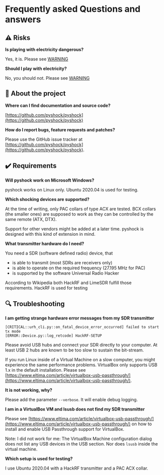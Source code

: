 # Frequently asked Questions and answers

## ⚠️ Risks

**Is playing with electricity dangerous?**

Yes, it is. Please see [WARNING](https://github.com/pyshock/pyshock/blob/master/doc/WARNING.md)


**Should I play with electricity?**

No, you should not. Please see [WARNING](https://github.com/pyshock/pyshock/blob/master/doc/WARNING.md)



## 🔧 About the project

**Where can I find documentation and source code?**

[https://github.com/pyshock/pyshock](https://github.com/pyshock/pyshock)


**How do I report bugs, feature requests and patches?**

Please use the GitHub issue tracker at
[https://github.com/pyshock/pyshock](https://github.com/pyshock/pyshock).


## ✔️ Requirements

**Will pyshock work on Microsoft Windows?**

pyshock works on Linux only. Ubuntu 2020.04 is used for testing.


**Which shocking devices are supported?**

At the time of writing, only PAC collars of type ACX are tested.
BCX collars (the smaller ones) are supposed to work as they
can be controlled by the same remote (ATX, DTX).

Support for other vendors might be added at a later time. pyshock
is designed with this kind of extension in mind. 


**What transmitter hardware do I need?**

You need a SDR (software defined radio) device, that
- is able to transmit (most SDRs are receivers only)
- is able to operate on the required frequency (27.195 MHz for PAC)
- is supported by the software Universal Radio Hacker

According to Wikipedia both HackRF and LimeSDR fulfill those requirements.
HackRF is used for testing



## 🔍 Troubleshooting

**I am getting strange hardware error messages from my SDR transmitter**

~~~~
[CRITICAL::urh_cli.py::on_fatal_device_error_occurred] failed to start tx mode
[ERROR::Device.py::log_retcode] HackRF-SETUP
~~~~

Please avoid USB hubs and connect your SDR directly to your computer.
At least USB 2 hubs are known to be too slow to sustain the bit-stream.

If you run Linux inside of a Virtual Machine on a slow computer, you
might experience the same performance problems. VirtualBox only supports
USB 1.x in the default installation. Please see 
[https://www.eltima.com/article/virtualbox-usb-passthrough/](https://www.eltima.com/article/virtualbox-usb-passthrough/).


**It is not working, why?**

Please add the parameter `--verbose`. It will enable debug logging.


**I am in a VirtualBox VM and lsusb does not find my SDR transmitter**

Please see [https://www.eltima.com/article/virtualbox-usb-passthrough/](https://www.eltima.com/article/virtualbox-usb-passthrough/) on how to install and enable USB Passthrough support for VirtualBox.

Note: I did not work for me: The VirtualBox Machine configuration dialog
does not list any USB devices in the USB section. Nor does `lsusb` inside
the virtual machine.


**Which setup is used for testing?**

I use Ubuntu 2020.04 with a HackRF transmitter and a PAC ACX collar.